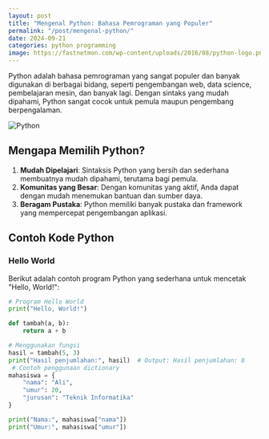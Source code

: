 ```yaml
---
layout: post
title: "Mengenal Python: Bahasa Pemrograman yang Populer"
permalink: "/post/mengenal-python/"
date: 2024-09-21
categories: python programming
image: https://fastnetmon.com/wp-content/uploads/2016/08/python-logo.png
---
```


Python adalah bahasa pemrograman yang sangat populer dan banyak digunakan di berbagai bidang, seperti pengembangan web, data science, pembelajaran mesin, dan banyak lagi. Dengan sintaks yang mudah dipahami, Python sangat cocok untuk pemula maupun pengembang berpengalaman.

![Python](https://fastnetmon.com/wp-content/uploads/2016/08/python-logo.png)

## Mengapa Memilih Python?

1. **Mudah Dipelajari**: Sintaksis Python yang bersih dan sederhana membuatnya mudah dipahami, terutama bagi pemula.
2. **Komunitas yang Besar**: Dengan komunitas yang aktif, Anda dapat dengan mudah menemukan bantuan dan sumber daya.
3. **Beragam Pustaka**: Python memiliki banyak pustaka dan framework yang mempercepat pengembangan aplikasi.

## Contoh Kode Python

### Hello World

Berikut adalah contoh program Python yang sederhana untuk mencetak "Hello, World!":

```python
# Program Hello World
print("Hello, World!")

def tambah(a, b):
    return a + b

# Menggunakan fungsi
hasil = tambah(5, 3)
print("Hasil penjumlahan:", hasil)  # Output: Hasil penjumlahan: 8
 # Contoh penggunaan dictionary
mahasiswa = {
    "nama": "Ali",
    "umur": 20,
    "jurusan": "Teknik Informatika"
}

print("Nama:", mahasiswa["nama"])
print("Umur:", mahasiswa["umur"])
```
